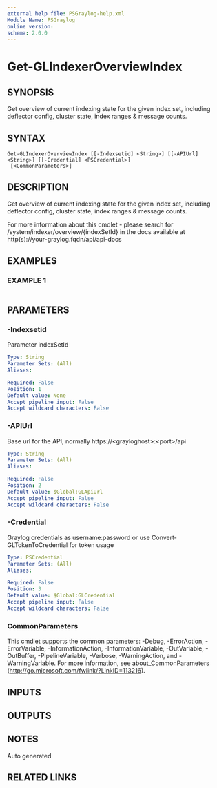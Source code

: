 ```yaml
---
external help file: PSGraylog-help.xml
Module Name: PSGraylog
online version:
schema: 2.0.0
---
```


# Get-GLIndexerOverviewIndex

## SYNOPSIS
Get overview of current indexing state for the given index set, including deflector config, cluster state, index ranges & message counts.

## SYNTAX

```
Get-GLIndexerOverviewIndex [[-Indexsetid] <String>] [[-APIUrl] <String>] [[-Credential] <PSCredential>]
 [<CommonParameters>]
```

## DESCRIPTION
Get overview of current indexing state for the given index set, including deflector config, cluster state, index ranges & message counts.


For more information about this cmdlet - please search for /system/indexer/overview/{indexSetId} in the docs available at http(s)://your-graylog.fqdn/api/api-docs

## EXAMPLES

### EXAMPLE 1
```

```

## PARAMETERS

### -Indexsetid
Parameter indexSetId

```yaml
Type: String
Parameter Sets: (All)
Aliases:

Required: False
Position: 1
Default value: None
Accept pipeline input: False
Accept wildcard characters: False
```

### -APIUrl
Base url for the API, normally https://\<grayloghost\>:\<port\>/api

```yaml
Type: String
Parameter Sets: (All)
Aliases:

Required: False
Position: 2
Default value: $Global:GLApiUrl
Accept pipeline input: False
Accept wildcard characters: False
```

### -Credential
Graylog credentials as username:password or use Convert-GLTokenToCredential for token usage

```yaml
Type: PSCredential
Parameter Sets: (All)
Aliases:

Required: False
Position: 3
Default value: $Global:GLCredential
Accept pipeline input: False
Accept wildcard characters: False
```

### CommonParameters
This cmdlet supports the common parameters: -Debug, -ErrorAction, -ErrorVariable, -InformationAction, -InformationVariable, -OutVariable, -OutBuffer, -PipelineVariable, -Verbose, -WarningAction, and -WarningVariable. For more information, see about_CommonParameters (http://go.microsoft.com/fwlink/?LinkID=113216).

## INPUTS

## OUTPUTS

## NOTES
Auto generated

## RELATED LINKS
